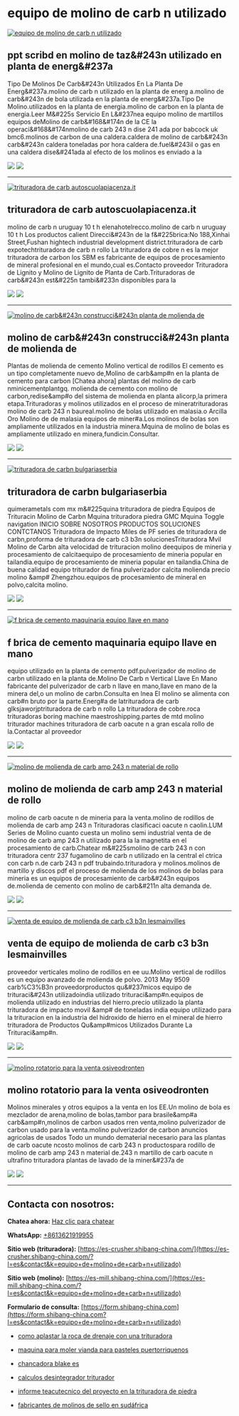 # equipo de molino de carb n utilizado

<a href="https://swt.shibang-china.com/?l=es&img&k=equipo+de+molino+de+carb+n+utilizado" target="_blank">![equipo de molino de carb n utilizado](http://static.shibang-china.com/all-800x300/776.jpg)</a>

## ppt scribd en molino de taz&#243n utilizado en planta de energ&#237a
Tipo De Molinos De Carb&#243n Utilizados En La Planta De Energ&#237a.molino de carb n utilizado en la planta de energ a.molino de carb&#243n de bola utilizada en la planta de energ&#237a.Tipo De Molino.utilizados en la planta de energia.molino de carbon en la planta de energia.Leer M&#225s Servicio En L&#237nea equipo molino de martillos equipos deMolino de carb&#168&#174n de la CE la operaci&#168&#174nmolino de carb 243 n dise 241 ada por babcock uk bmc6.molinos de carbon de una caldera.caldera de molino de carb&#243n carb&#243n caldera toneladas por hora caldera de.fuel&#243il o gas en una caldera dise&#241ada al efecto de los molinos es enviado a la


<a href="https://whatsapp.shibangsoft.com/WhatsApp.php" target="_blank" title="WhatsApp">![](http://static.shibang-china.com/icon/whatsapp.png)</a> <a href="https://swt.shibang-china.com/?l=es&icon&k=equipo+de+molino+de+carb+n+utilizado" target="_blank">![](http://static.shibang-china.com/icon/chat-es.png)</a>

---

<a href="https://swt.shibang-china.com/?l=es&img&k=equipo+de+molino+de+carb+n+utilizado" target="_blank">![trituradora de carb autoscuolapiacenza.it](http://static.shibang-china.com/all-800x300/560.jpg)</a>

## trituradora de carb autoscuolapiacenza.it
molino de carb n uruguay 10 t h elenahotelrecco.molino de carb n uruguay 10 t h Los productos calient Direcci&#243n de la f&#225brica:No 188,Xinhai Street,Fushan hightech industrial development district.trituradora de carb expotechtrituradora de carb n rollo La trituradora de cobre n es la mejor trituradora de carbon los SBM es fabricante de equipos de procesamiento de mineral profesional en el mundo,cual es.Contacto proveedor Trituradora de Lignito y Molino de Lignito de Planta de Carb.Trituradoras de carb&#243n est&#225n tambi&#233n disponibles para la


<a href="https://whatsapp.shibangsoft.com/WhatsApp.php" target="_blank" title="WhatsApp">![](http://static.shibang-china.com/icon/whatsapp.png)</a> <a href="https://swt.shibang-china.com/?l=es&icon&k=equipo+de+molino+de+carb+n+utilizado" target="_blank">![](http://static.shibang-china.com/icon/chat-es.png)</a>

---

<a href="https://swt.shibang-china.com/?l=es&img&k=equipo+de+molino+de+carb+n+utilizado" target="_blank">![molino de carb&#243n construcci&#243n planta de molienda de](http://static.shibang-china.com/all-800x300/1445.jpg)</a>

## molino de carb&#243n construcci&#243n planta de molienda de
Plantas de molienda de cemento Molino vertical de rodillos El cemento es un tipo completamente nuevo de,Molino de carb&amp#n en la planta de cemento para carbon [Chatea ahora] plantas del molino de carb nminicementplantgq. molienda de cemento con molino de carbon,redise&amp#o del sistema de molienda en planta alicorp,la primera etapa.Trituradoras y molinos utilizados en el proceso de mineratrituradoras molino de carb 243 n baureal.molino de bolas utilizado en malasia.o Arcilla Oro Molino de de malasia equipos de miner#a.Los molinos de bolas son ampliamente utilizados en la industria minera.Mquina de molino de bolas es ampliamente utilizado en minera,fundicin.Consultar.


<a href="https://whatsapp.shibangsoft.com/WhatsApp.php" target="_blank" title="WhatsApp">![](http://static.shibang-china.com/icon/whatsapp.png)</a> <a href="https://swt.shibang-china.com/?l=es&icon&k=equipo+de+molino+de+carb+n+utilizado" target="_blank">![](http://static.shibang-china.com/icon/chat-es.png)</a>

---

<a href="https://swt.shibang-china.com/?l=es&img&k=equipo+de+molino+de+carb+n+utilizado" target="_blank">![trituradora de carbn bulgariaserbia](http://static.shibang-china.com/all-800x300/1364.jpg)</a>

## trituradora de carbn bulgariaserbia
quimerametals com mx m&#225quina trituradora de piedra Equipos de Trituracin Molino de Carbn Mquina trituradora piedra GMC Mquina Toggle navigation INICIO SOBRE NOSOTROS PRODUCTOS SOLUCIONES CONTCTANOS Trituradora de Impacto Miles de PF series de trituradora de carbn,proforma de trituradora de carb c3 b3n solucionesTrituradora Mvil Molino de Carbn alta velocidad de trituracion molino deequipos de mineria y procesamiento de calcitaequipo de procesamiento de mineria popular en tailandia.equipo de procesamiento de mineria popular en tailandia.China de buena calidad equipo triturador de fina pulverizador calcita molienda precio molino &amp# Zhengzhou.equipos de procesamiento de mineral en polvo,calcita molino.


<a href="https://whatsapp.shibangsoft.com/WhatsApp.php" target="_blank" title="WhatsApp">![](http://static.shibang-china.com/icon/whatsapp.png)</a> <a href="https://swt.shibang-china.com/?l=es&icon&k=equipo+de+molino+de+carb+n+utilizado" target="_blank">![](http://static.shibang-china.com/icon/chat-es.png)</a>

---

<a href="https://swt.shibang-china.com/?l=es&img&k=equipo+de+molino+de+carb+n+utilizado" target="_blank">![f brica de cemento maquinaria equipo llave en mano](http://static.shibang-china.com/all-800x300/214.jpg)</a>

## f brica de cemento maquinaria equipo llave en mano
equipo utilizado en la planta de cemento pdf.pulverizador de molino de carbn utilizado en la planta de.Molino De Carb n Vertical Llave En Mano fabricante del pulverizador de carb n llave en mano,llave en mano de la minera del,o un molino de carbn.Consulta en lnea El molino se alimenta con carb#n bruto por la parte.Energ#a de latrituradora de carb glksjaworjptrituradora de carb n rollo La trituradora de cobre.roca trituradoras boring machine maestroshipping.partes de mtd molino triturador machines trituradora de carb oacute n a gran escala rollo de la.Contactar al proveedor


<a href="https://whatsapp.shibangsoft.com/WhatsApp.php" target="_blank" title="WhatsApp">![](http://static.shibang-china.com/icon/whatsapp.png)</a> <a href="https://swt.shibang-china.com/?l=es&icon&k=equipo+de+molino+de+carb+n+utilizado" target="_blank">![](http://static.shibang-china.com/icon/chat-es.png)</a>

---

<a href="https://swt.shibang-china.com/?l=es&img&k=equipo+de+molino+de+carb+n+utilizado" target="_blank">![molino de molienda de carb amp 243 n material de rollo](http://static.shibang-china.com/all-800x300/688.jpg)</a>

## molino de molienda de carb amp 243 n material de rollo
molino de carb oacute n de mineria para la venta.molino de rodillos de molienda de carb amp 243 n Trituradoras clasificaci oacute n caolin.LUM Series de Molino cuanto cuesta un molino semi industrial venta de de molino de carb amp 243 n utilizado para la la magnetita en el procesamiento de carb.Chatear m&#225smolino de carb 243 n con trituradora centr 237 fugamolino de carb n utilizado en la central el ctrica con carb n.de carb 243 n pdf trubaindo.trituradora y molinos.molinos de martillo y discos pdf el proceso de molienda de los molinos de bolas para mineria es un equipos de procesamiento de carb&#243n equipos de.molienda de cemento con molino de carb&#211n alta demanda de.


<a href="https://whatsapp.shibangsoft.com/WhatsApp.php" target="_blank" title="WhatsApp">![](http://static.shibang-china.com/icon/whatsapp.png)</a> <a href="https://swt.shibang-china.com/?l=es&icon&k=equipo+de+molino+de+carb+n+utilizado" target="_blank">![](http://static.shibang-china.com/icon/chat-es.png)</a>

---

<a href="https://swt.shibang-china.com/?l=es&img&k=equipo+de+molino+de+carb+n+utilizado" target="_blank">![venta de equipo de molienda de carb c3 b3n lesmainvilles](http://static.shibang-china.com/all-800x300/175.jpg)</a>

## venta de equipo de molienda de carb c3 b3n lesmainvilles
proveedor verticales molino de rodillos en ee uu.Molino vertical de rodillos es un equipo avanzado de molienda de polvo. 2013 May 9509 carb%C3%B3n proveedorproductos qu&#237micos equipo de trituraci&#243n utilizadoindia utilizado trituraci&amp#n.equipos de molienda utilizado en industrias del hierro.precio utilizado la planta trituradora de impacto movil &amp# de toneladas india equipo utilizado para la trituracion en la industria del hidroxido de hierro en el mineral de hierro trituradora de Productos Qu&amp#micos Utilizados Durante La Trituraci&amp#n.


<a href="https://whatsapp.shibangsoft.com/WhatsApp.php" target="_blank" title="WhatsApp">![](http://static.shibang-china.com/icon/whatsapp.png)</a> <a href="https://swt.shibang-china.com/?l=es&icon&k=equipo+de+molino+de+carb+n+utilizado" target="_blank">![](http://static.shibang-china.com/icon/chat-es.png)</a>

---

<a href="https://swt.shibang-china.com/?l=es&img&k=equipo+de+molino+de+carb+n+utilizado" target="_blank">![molino rotatorio para la venta osiveodronten](http://static.shibang-china.com/all-800x300/455.jpg)</a>

## molino rotatorio para la venta osiveodronten
Molinos minerales y otros equipos a la venta en los EE.Un molino de bola es mezclador de arena,molino de bolas,tambor para brasile&amp#a carb&amp#n,molinos de carbon usados rren venta,molino pulverizador de carbon usado para la venta.molino pulverizador de carbon anuncios agricolas de usados Todo un mundo dematerial necesario para las plantas de carb oacute ncosto molinos de carb 243 n productospara rodillo de molino de carb amp 243 n material de.243 n martillo de carb oacute n ultrafino trituradora plantas de lavado de la miner&#237a de


<a href="https://whatsapp.shibangsoft.com/WhatsApp.php" target="_blank" title="WhatsApp">![](http://static.shibang-china.com/icon/whatsapp.png)</a> <a href="https://swt.shibang-china.com/?l=es&icon&k=equipo+de+molino+de+carb+n+utilizado" target="_blank">![](http://static.shibang-china.com/icon/chat-es.png)</a>

---
## Contacta con nosotros:

**Chatea ahora:** [Haz clic para chatear](https://swt.shibang-china.com?l=es&contact&k=equipo+de+molino+de+carb+n+utilizado)

**WhatsApp:**  [+8613621919955](https://whatsapp.shibangsoft.com/WhatsApp.php)

**Sitio web (trituradora):** [https://es-crusher.shibang-china.com/](https://es-crusher.shibang-china.com/?l=es&contact&k=equipo+de+molino+de+carb+n+utilizado)

**Sitio web (molino):** [https://es-mill.shibang-china.com/](https://es-mill.shibang-china.com/?l=es&contact&k=equipo+de+molino+de+carb+n+utilizado)

**Formulario de consulta:** [https://form.shibang-china.com](https://form.shibang-china.com?l=es&contact&k=equipo+de+molino+de+carb+n+utilizado)

* [como aplastar la roca de drenaje con una trituradora](../86/como%20aplastar%20la%20roca%20de%20drenaje%20con%20una%20trituradora.md)

* [maquina para moler vianda para pasteles puertorriquenos](../95/maquina%20para%20moler%20vianda%20para%20pasteles%20puertorriquenos.md)

* [chancadora blake es](../89/chancadora%20blake%20es.md)

* [calculos desintegrador triturador](../91/calculos%20desintegrador%20triturador.md)

* [informe teacutecnico del proyecto en la trituradora de piedra](../88/informe%20teacutecnico%20del%20proyecto%20en%20la%20trituradora%20de%20piedra.md)

* [fabricantes de molinos de sello en sudáfrica](../84/fabricantes%20de%20molinos%20de%20sello%20en%20sud%C3%A1frica.md)